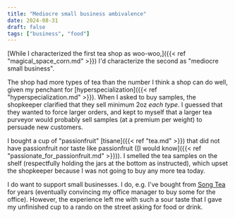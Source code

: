 ```yaml
---
title: "Mediocre small business ambivalence"
date: 2024-08-31
draft: false
tags: ["business", "food"]
---
```

[While I characterized the first tea shop as woo-woo,]({{< ref "magical_space_corn.md" >}}) I'd characterize the second as "mediocre small business". 

The shop had more types of tea than the number I think a shop can do well, given my penchant for [hyperspecialization]({{< ref "hyperspecialization.md" >}}). When I asked to buy samples, the shopkeeper clarified that they sell minimum 2oz _each type_. I guessed that they wanted to force larger orders, and kept to myself that a larger tea purveyor would probably sell samples (at a premium per weight) to persuade new customers.

I bought a cup of "passionfruit" [tisane]({{< ref "tea.md" >}}) that did not have passionfruit nor taste like passionfruit ([I would know]({{< ref "passionate_for_passionfruit.md" >}})). I smelled the tea samples on the shelf (respectfully holding the jars at the bottom as instructed), which upset the shopkeeper because I was not going to buy any more tea today.

I do want to support small businesses. I do, e.g. I've bought from [Song Tea](https://songtea.com) for years (eventually convincing my office manager to buy some for the office). However, the experience left me with such a sour taste that I gave my unfinished cup to a rando on the street asking for food or drink.